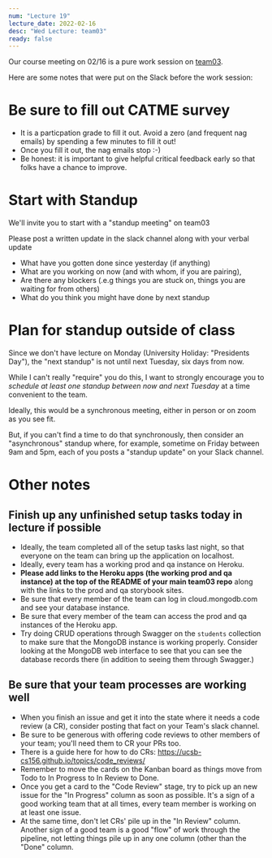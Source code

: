 ```yaml
---
num: "Lecture 19"
lecture_date: 2022-02-16
desc: "Wed Lecture: team03"
ready: false
---
```


Our course meeting on 02/16 is a pure work session on [team03](https://ucsb-cs156.github.io/w22/lab/team03/).

Here are some notes that were put on the Slack before the work session:

# Be sure to fill out CATME survey

* It is a particpation grade to fill it out.  Avoid a zero (and frequent nag emails) by spending a few minutes to fill it out!
* Once you fill it out, the nag emails stop :-)
* Be honest: it is important to give helpful critical feedback early so that folks have a chance to improve.

# Start with Standup

We'll invite you to start with a "standup meeting" on team03

Please post a written update in the slack channel along with your verbal update

* What have you gotten done since yesterday (if anything)
* What are you working on now (and with whom, if you are pairing),
* Are there any blockers (.e.g things you are stuck on, things you are waiting for from others) 
* What do you think you might have done by next standup

# Plan for standup outside of class

Since we don't have lecture on Monday (University Holiday: "Presidents Day"), the "next standup" is not until next Tuesday, six days from now.

While I can't really "require" you do this, I want to strongly encourage you to *schedule at least one standup between now and next Tuesday* at a time convenient to the team.

Ideally, this would be a synchronous meeting, either in person or on zoom as you see fit.

But, if you can't find a time to do that synchronously, then consider an "asynchronous" standup where, for example, sometime on Friday between 9am and 5pm, each of you posts a "standup update" on your Slack channel.

# Other notes

## Finish up any unfinished setup tasks today in lecture if possible

* Ideally, the team completed all of the setup tasks last night, so that everyone on the team can bring up the application on localhost.
* Ideally, every team has a working prod and qa instance on Heroku.
* **Please add links to the Heroku apps (the working prod and qa instance) at the top of the README of your main team03 repo** along with the links to the prod and qa storybook sites.
* Be sure that every member of the team can log in cloud.mongodb.com and see your database instance.
* Be sure that every member of the team can access the prod and qa instances of the Heroku app.
* Try doing CRUD operations through Swagger on the `students` collection to make sure that the MongoDB instance is working properly.  Consider looking at the MongoDB web interface to see that you can see the database records there (in addition to seeing them through Swagger.)

## Be sure that your team processes are working well

* When you finish an issue and get it into the state where it needs a code review (a CR), consider posting that fact on your Team's slack channel.  
* Be sure to be generous with offering code reviews to other members of your team; you'll need them to CR your PRs too.
* There is a guide here for how to do CRs:  https://ucsb-cs156.github.io/topics/code_reviews/
* Remember to move the cards on the Kanban board as things move from Todo to In Progress to In Review to Done.
* Once you get a card to the "Code Review" stage, try to pick up an new issue for the "In Progress" column as soon as possible.  It's a sign of a good working team that at all times, every team member is working on at least one issue.
* At the same time, don't let CRs' pile up in the "In Review" column.  Another sign of a good team is a good "flow" of work through the pipeline, not letting things pile up in any one column (other than the "Done" column.
